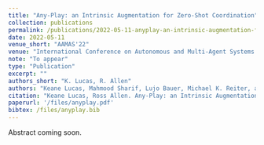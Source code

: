 ```yaml
---
title: "Any-Play: an Intrinsic Augmentation for Zero-Shot Coordination"
collection: publications
permalink: /publications/2022-05-11-anyplay-an-intrinsic-augmentation-for-zero-shot-coordination
date: 2022-05-11
venue_short: "AAMAS'22"
venue: "International Conference on Autonomous and Multi-Agent Systems 2022"
note: "To appear"
type: "Publication"
excerpt: ""
authors_short: "K. Lucas, R. Allen"
authors: "Keane Lucas, Mahmood Sharif, Lujo Bauer, Michael K. Reiter, and Saurabh Shintre"
citation: "Keane Lucas, Ross Allen. Any-Play: an Intrinsic Augmentation for Zero-Shot Coordination. AAMAS'22. To appear."
paperurl: '/files/anyplay.pdf'
bibtex: /files/anyplay.bib
---
```


Abstract coming soon.
